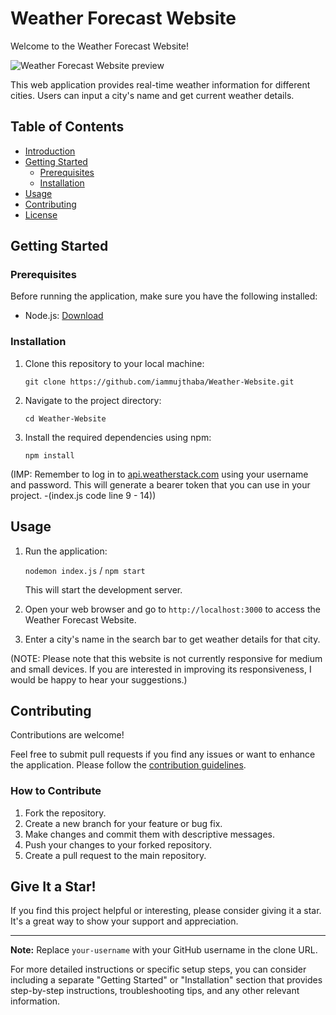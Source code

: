 # Weather Forecast Website

Welcome to the Weather Forecast Website! 


![Weather Forecast Website preview](https://drive.google.com/uc?export=view&id=18GsMmacTMjB1f0fK3n4XwyLv5CYFlmNt)





This web application provides real-time weather information for different cities. 
Users can input a city's name and get current weather details.

## Table of Contents
- [Introduction](#weather-forecast-website)
- [Getting Started](#getting-started)
  - [Prerequisites](#prerequisites)
  - [Installation](#installation)
- [Usage](#usage)
- [Contributing](#contributing)
- [License](#license)

## Getting Started

### Prerequisites
Before running the application, make sure you have the following installed:

- Node.js: [Download](https://nodejs.org/)

### Installation
1. Clone this repository to your local machine:

    `git clone https://github.com/iammujthaba/Weather-Website.git`

2. Navigate to the project directory:

    `cd Weather-Website`

3. Install the required dependencies using npm:

    `npm install`

(IMP: Remember to log in to [api.weatherstack.com](https://weatherstack.com/documentation) using your username and password. This will generate a bearer token that you can use in your project. -(index.js code line 9 - 14))

## Usage
1. Run the application:

    `nodemon index.js` / `npm start`

    This will start the development server.

2. Open your web browser and go to `http://localhost:3000` to access the Weather Forecast Website.

3. Enter a city's name in the search bar to get weather details for that city.

(NOTE: Please note that this website is not currently responsive for medium and small devices. If you are interested in improving its responsiveness, I would be happy to hear your suggestions.)

## Contributing
Contributions are welcome! 

Feel free to submit pull requests if you find any issues or want to enhance the application. 
Please follow the [contribution guidelines](CONTRIBUTING.md).

### How to Contribute
1. Fork the repository.
2. Create a new branch for your feature or bug fix.
3. Make changes and commit them with descriptive messages.
4. Push your changes to your forked repository.
5. Create a pull request to the main repository.

## Give It a Star!
If you find this project helpful or interesting, please consider giving it a star. It's a great way to show your support and appreciation.

---

**Note:** Replace `your-username` with your GitHub username in the clone URL.

For more detailed instructions or specific setup steps, you can consider including a separate "Getting Started" or "Installation" section that provides step-by-step instructions, troubleshooting tips, and any other relevant information.
